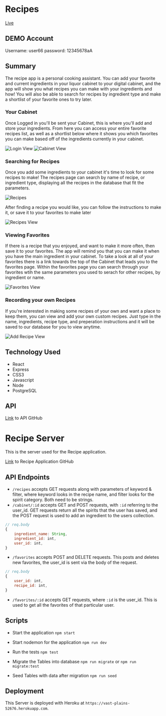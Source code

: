 # Recipes

[Live](https://capstone-client.seyiariyo.vercel.app)

## DEMO Account

Username: user66
password: 12345678aA

## Summary

The recipe app is a personal cooking assistant. You can add your favorite and current ingredients in your liquor cabinet to your digital cabinet, and the app will show you what recipes you can make with your ingredients and how! You will also be able to search for recipes by ingredient type and make a shortlist of your favorite ones to try later.

### Your Cabinet

Once Logged in you'll be sent your Cabinet, this is where you'll add and store your ingredients. From here you can access your entire favorite recipes list, as well as a shortlist below where it shows you which favorites you can make based off of the ingredients currently in your cabinet.

![Login View](./READMEimg/login.png)
![Cabinet View](./READMEimg/Cabinet.png)

### Searching for Recipes

Once you add some ingredients to your cabinet it's time to look for some recipes to make! The recipes page can search by name of recipe, or ingredient type, displaying all the recipes in the database that fit the parameters.

![Recipes](./READMEimg/recipes.png)

After finding a recipe you would like, you can follow the instructions to make it, or save it to your favorites to make later

![Recipes View](./READMEimg/ViewRecipes.png)

### Viewing Favorites

If there is a recipe that you enjoyed, and want to make it more often, then save it to your favorites. The app will remind you that you can make it when you have the main ingredient in your cabinet. To take a look at all of your favorites there is a link towards the top of the Cabinet that leads you to the favorites page. Within the favorites page you can search through your favorites wtih the same parameters you used to serach for other recipes, by ingredient or name.

![Favorites View](./READMEimg/favorites.png)

### Recording your own Recipes

If you're interested in making some recipes of your own and want a place to keep them, you can view and add your own custom recipes. Just type in the name, ingredients, recipe type, and preperation instructions and it will be saved to our database for you to view anytime.

![Add Recipe View](./READMEimg/addRecipe.png)

## Technology Used

- React
- Express
- CSS3
- Javascript
- Node
- PostgreSQL

## API

[Link](https://github.com/SeyiAriyo/capstone-server) to API GitHub

# Recipe Server

This is the server used for the Recipe application.

[Link](https://github.com/SeyiAriyo/capstone-server) to Recipe Application GitHub

## API Endpoints

+ `/recipes` accepts GET requests along with parameters of keyword & filter, where keyword looks in the recipe name, and filter looks for the spirit category. Both need to be strings.
+ `/cabinet/:id` accepts GET and POST requests, with `:id` referring to the user_id. GET requests return all the spirits that the user has saved, and the POST request is used to add an ingredient to the users collection.

```js
// req.body
{
    ingredient_name: String,
    ingredient_id: int,
    user_id: int,
}	
```

+ `/favorites` accepts POST and DELETE requests. This posts and deletes new favorites, the user_id is sent via the body of the request.
```js
// req.body
{  
    user_id: int,
    recipe_id: int,
}	
```

+ `/favorites/:id` accepts GET requests, where `:id` is the user_id. This is used to get all the favorites of that particular user.

## Scripts

+ Start the application `npm start`

+ Start nodemon for the application `npm run dev`

+ Run the tests `npm test`

+ Migrate the Tables into database ` npm run migrate ` or ` npm run migrate:test `

+ Seed Tables with data after migration `npm run seed`

## Deployment

This Server is deployed with Heroku at `https://vast-plains-52676.herokuapp.com`.